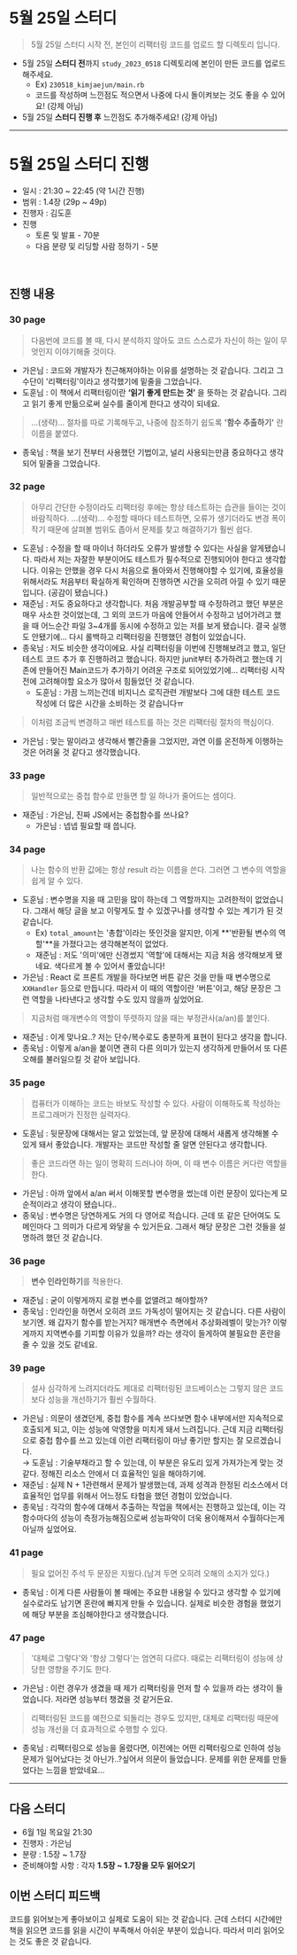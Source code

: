 # 5월 25일 스터디

> 5월 25일 스터디 시작 전, 본인이 리팩터링 코드를 업로드 할 디렉토리 입니다.

- 5월 25일 **스터디 전**까지 `study_2023_0518` 디렉토리에 본인이 만든 코드를 업로드 해주세요.
  - Ex) `230518_kimjaejun/main.rb`
  - 코드를 작성하며 느낀점도 적으면서 나중에 다시 돌이켜보는 것도 좋을 수 있어요! (강제 아님)
- 5월 25일 **스터디 진행 후** 느낀점도 추가해주세요! (강제 아님)

<hr>

# 5월 25일 스터디 진행

- 일시 : 21:30 ~ 22:45 (약 1시간 진행)
- 범위 : 1.4장 (29p ~ 49p)
- 진행자 : 김도훈
- 진행
  - 토론 및 발표 - 70분
  - 다음 분량 및 리딩할 사람 정하기 - 5분

<br>

## 진행 내용

### 30 page

> 다음번에 코드를 볼 때, 다시 분석하지 않아도 코드 스스로가 자신이 하는 일이 무엇인지 이야기해줄 것이다.

- 가은님 : 코드와 개발자가 친근해져야하는 이유를 설명하는 것 같습니다. 그리고 그 수단이 '리팩터링'이라고 생각했기에 밑줄을 그었습니다.
- 도훈님 : 이 책에서 리팩터링이란 **‘읽기 좋게 만드는 것’** 을 뜻하는 것 같습니다. 그리고 읽기 좋게 만듦으로써 실수를 줄이게 한다고 생각이 되네요.

> ...(생략)... 절차를 따로 기록해두고, 나중에 참조하기 쉽도록 **'함수 추출하기'** 란 이름을 붙였다.

- 종욱님 : 책을 보기 전부터 사용했던 기법이고, 널리 사용되는만큼 중요하다고 생각되어 밑줄을 그었습니다.

### 32 page

> 아무리 간단한 수정이라도 리팩터링 후에는 항상 테스트하는 습관을 들이는 것이 바람직하다. ...(생략)... 수정할 때마다 테스트하면, 오류가 생기더라도 변경 폭이 작기 때문에 살펴볼 범위도 좁아서 문제를 찾고 해결하기가 훨씬 쉽다.

- 도훈님 : 수정을 할 때 마이너 하더라도 오류가 발생할 수 있다는 사실을 알게됐습니다. 따라서 저는 자잘한 부분이어도 테스트가 필수적으로 진행되어야 한다고 생각합니다. 이유는 안했을 경우 다시 처음으로 돌아와서 진행해야할 수 있기에, 효율성을 위해서라도 처음부터 확실하게 확인하며 진행하면 시간을 오히려 아낄 수 있기 때문입니다. (공감이 됐습니다.)
- 재준님 : 저도 중요하다고 생각합니다. 처음 개발공부할 때 수정하려고 했던 부분은 매우 사소한 것이었는데, 그 외의 코드가 마음에 안들어서 수정하고 넘어가려고 했을 때 어느순간 파일 3~4개를 동시에 수정하고 있는 저를 보게 됐습니다. 결국 실행도 안됐기에... 다시 롤백하고 리팩터링을 진행했던 경험이 있었습니다.
- 종욱님 : 저도 비슷한 생각이에요. 사실 리팩터링을 이번에 진행해보려고 했고, 일단 테스트 코드 추가 후 진행하려고 했습니다. 하지만 junit부터 추가하려고 했는데 기존에 만들어진 Main코드가 추가하기 어려운 구조로 되어있었기에... 리팩터링 시작전에 고려해야할 요소가 많아서 힘들었던 것 같습니다.
  - 도훈님 : 가끔 느끼는건데 비지니스 로직관련 개발보다 그에 대한 테스트 코드 작성에 더 많은 시간을 소비하는 것 같습니다ㅠ

> 이처럼 조금씩 변경하고 매번 테스트를 하는 것은 리팩터링 절차의 핵심이다.

- 가은님 : 맞는 말이라고 생각해서 빨간줄을 그었지만, 과연 이를 온전하게 이행하는 것은 어려울 것 같다고 생각했습니다.

### 33 page

> 일반적으로는 중첩 함수로 만들면 할 일 하나가 줄어드는 셈이다.

- 재준님 : 가은님, 진짜 JS에서는 중첩함수를 쓰나요?
  - 가은님 : 넵넵 필요할 때 씁니다.

### 34 page

> 나는 함수의 반환 값에는 항상 result 라는 이름을 쓴다. 그러면 그 변수의 역할을 쉽게 알 수 있다.

- 도훈님 : 변수명을 지을 때 고민을 많이 하는데 그 역할까지는 고려한적이 없었습니다. 그래서 해당 글을 보고 이렇게도 할 수 있겠구나를 생각할 수 있는 계기가 된 것 같습니다.
  - Ex) `total_amount`는 '총합'이라는 뜻인것을 알지만, 이게 **'반환될 변수의 역할'**을 가졌다고는 생각해본적이 없었다.
  - 재준님 : 저도 '의미'에만 신경썼지 '역할'에 대해서는 지금 처음 생각해보게 됐네요. 색다르게 볼 수 있어서 좋았습니다!
- 가은님 : React 로 프론트 개발을 하다보면 버튼 같은 것을 만들 때 변수명으로 `XXHandler` 등으로 만듭니다. 따라서 이 때의 역할이란 '버튼'이고, 해당 문장은 그런 역할을 나타낸다고 생각할 수도 있지 않을까 싶었어요.

> 지금처럼 매개변수의 역할이 뚜렷하지 않을 때는 부정관사(a/an)를 붙인다.

- 재준님 : 이게 맞나요..? 저는 단수/복수로도 충분하게 표현이 된다고 생각을 합니다.
- 종욱님 : 이렇게 a/an을 붙이면 괜히 다른 의미가 있는지 생각하게 만들어서 또 다른 오해를 불러일으킬 것 같아 보입니다.

### 35 page

> 컴퓨터가 이해하는 코드는 바보도 작성할 수 있다. 사람이 이해하도록 작성하는 프로그래머가 진정한 실력자다.

- 도훈님 : 뒷문장에 대해서는 알고 있었는데, 앞 문장에 대해서 새롭게 생각해볼 수 있게 돼서 좋았습니다. 개발자는 코드만 작성할 줄 알면 안된다고 생각합니다.

> 좋은 코드라면 하는 일이 명확히 드러나야 하며, 이 때 변수 이름은 커다란 역할을 한다.

- 가은님 : 아까 앞에서 a/an 써서 이해못할 변수명을 썼는데 이런 문장이 있다는게 모순적이라고 생각이 됐습니다..
- 종욱님 : 변수명은 당연하게도 거의 다 영어로 적습니다. 근데 또 같은 단어여도 도메인마다 그 의미가 다르게 와닿을 수 있거든요. 그래서 해당 문장은 그런 것들을 설명하려 했던 것 같습니다.

### 36 page

> **변수 인라인하기**를 적용한다.

- 재준님 : 굳이 이렇게까지 로컬 변수를 없앨려고 해야할까?
- 종욱님 : 인라인을 하면서 오히려 코드 가독성이 떨어지는 것 같습니다. 다른 사람이 보기엔. 왜 갑자기 함수를 받는거지? 매개변수 측면에서 추상화레벨이 맞는가? 이렇게까지 지역변수를 기피할 이유가 있을까? 라는 생각이 들게하여 불필요한 혼란을 줄 수 있을 것도 같네요.

### 39 page

> 설사 심각하게 느려지더라도 제대로 리팩터링된 코드베이스는 그렇지 않은 코드보다 성능을 개선하기가 훨씬 수월하다.

- 가은님 : 의문이 생겼던게, 중첩 함수를 계속 쓰다보면 함수 내부에서만 지속적으로 호출되게 되고, 이는 성능에 악영향을 미치게 돼서 느려집니다. 근데 지금 리팩터링으로 중첩 함수를 쓰고 있는데 이런 리팩터링이 마냥 좋기만 할지는 잘 모르겠습니다. <br>
  → 도훈님 : 기술부채라고 할 수 있는데, 이 부분은 유도리 있게 가져가는게 맞는 것 같다. 정해진 리소스 안에서 더 효율적인 일을 해야하기에.
- 재준님 : 실제 N + 1관련해서 문제가 발생했는데, 과제 성격과 한정된 리소스에서 더 효율적인 업무를 위해서 어느정도 타협을 했던 경험이 있었습니다.
- 종욱님 : 각각의 함수에 대해서 추출하는 작업을 책에서는 진행하고 있는데, 이는 각 함수마다의 성능이 측정가능해짐으로써 성능파악이 더욱 용이해져서 수월하다는게 아닐까 싶었어요.

### 41 page

> 필요 없어진 주석 두 문장은 지웠다.(남겨 두면 오히려 오해의 소지가 있다.)

- 종욱님 : 이게 다른 사람들이 볼 때에는 주요한 내용일 수 있다고 생각할 수 있기에 실수로라도 남기면 혼란에 빠지게 만들 수 있습니다. 실제로 비슷한 경험을 했었기에 해당 부분을 조심해야한다고 생각했습니다.

### 47 page

> '대체로 그렇다'와 '항상 그렇다'는 엄연히 다르다. 때로는 리팩터링이 성능에 상당한 영향을 주기도 한다.

- 가은님 : 이런 경우가 생겼을 때 제가 리팩터링을 먼저 할 수 있을까 라는 생각이 들었습니다. 저라면 성능부터 챙겼을 것 같거든요. 

> 리팩터링된 코드를 예전으로 되돌리는 경우도 있지만, 대체로 리팩터링 때문에 성능 개선을 더 효과적으로 수행할 수 있다.

- 종욱님 : 리팩터링으로 성능을 올렸다면, 이전에는 어떤 리팩터링으로 인하여 성능문제가 일어났다는 것 아닌가..?싶어서 의문이 들었습니다. 문제를 위한 문제를 만들었다는 느낌을 받았네요...

<hr>



## 다음 스터디


- 6월 1일 목요일 21:30
- 진행자 : 가은님
- 분량 : 1.5장 ~ 1.7장
- 준비해야할 사항 : 각자 **1.5장 ~ 1.7장을 모두 읽어오기**

## 이번 스터디 피드백

코드를 읽어보는게 좋아보이고 실제로 도움이 되는 것 같습니다. 근데 스터디 시간에만 책을 읽으면 코드를 읽을 시간이 부족해서 아쉬운 부분이 있습니다. 따라서 미리 읽어오는 것도 좋은 것 같습니다.

